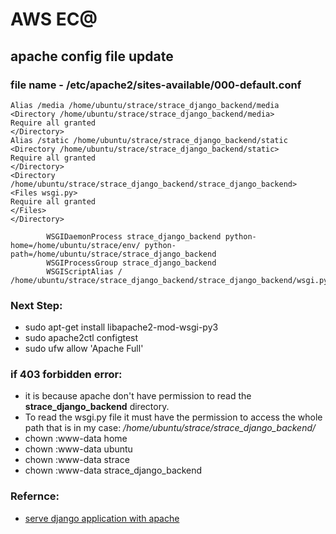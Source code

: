 # AWS EC@

## apache config file update

### file name - /etc/apache2/sites-available/000-default.conf

```
Alias /media /home/ubuntu/strace/strace_django_backend/media
<Directory /home/ubuntu/strace/strace_django_backend/media>
Require all granted
</Directory>
Alias /static /home/ubuntu/strace/strace_django_backend/static
<Directory /home/ubuntu/strace/strace_django_backend/static>
Require all granted
</Directory>
<Directory /home/ubuntu/strace/strace_django_backend/strace_django_backend>
<Files wsgi.py>
Require all granted
</Files>
</Directory>

        WSGIDaemonProcess strace_django_backend python-home=/home/ubuntu/strace/env/ python-path=/home/ubuntu/strace/strace_django_backend
        WSGIProcessGroup strace_django_backend
        WSGIScriptAlias / /home/ubuntu/strace/strace_django_backend/strace_django_backend/wsgi.py
```

### Next Step:

- sudo apt-get install libapache2-mod-wsgi-py3
- sudo apache2ctl configtest
- sudo ufw allow 'Apache Full'

### if 403 forbidden error:

- it is because apache don't have permission to read the **strace_django_backend** directory.
- To read the wsgi.py file it must have the permission to access the whole path that is in my case: _/home/ubuntu/strace/strace_django_backend/_
- chown :www-data home
- chown :www-data ubuntu
- chown :www-data strace
- chown :www-data strace_django_backend

### Refernce:

- [serve django application with apache](https://www.digitalocean.com/community/tutorials/how-to-serve-django-applications-with-apache-and-mod_wsgi-on-ubuntu-16-04)
